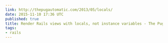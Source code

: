 ```yaml
---
link: http://thepugautomatic.com/2013/05/locals/
date: 2015-11-10 17:36 UTC
published: true
title: Render Rails views with locals, not instance variables - The Pug Automatic
tags:
- rails
---
```



